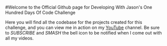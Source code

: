 #Welcome to the Official Github page for Developing With Jason's One Hundred Days Of Code Challenge

Here you will find all the codebase for the projects created for this challenge, and you can view me in action on my [YouTube](https://www.youtube.com/channel/UCcc-ZF1JlilzVLFNHkdvWZA) channel. Be sure to *SUBSCRIBE* and *SMASH* the bell icon to be notified when I come out with all my videos.


